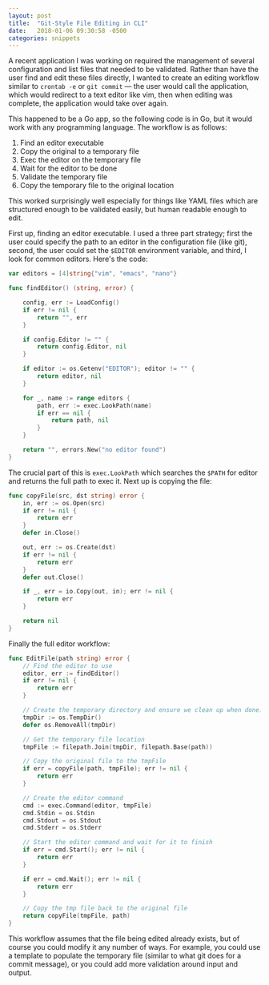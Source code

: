 ```yaml
---
layout: post
title:  "Git-Style File Editing in CLI"
date:   2018-01-06 09:30:58 -0500
categories: snippets
---
```


A recent application I was working on required the management of several configuration and list files that needed to be validated. Rather than have the user find and edit these files directly, I wanted to create an editing  workflow similar to `crontab -e` or `git commit` &mdash; the user would call the application, which would redirect to a text editor like vim, then when editing was complete, the application would take over again.

This happened to be a Go app, so the following code is in Go, but it would work with any programming language. The workflow is as follows:

1. Find an editor executable
2. Copy the original to a temporary file
3. Exec the editor on the temporary file
4. Wait for the editor to be done
5. Validate the temporary file
6. Copy the temporary file to the original location

This worked surprisingly well especially for things like YAML files which are structured enough to be validated easily, but human readable enough to edit.

First up, finding an editor executable. I used a three part strategy; first the user could specify the path to an editor in the configuration file (like git), second, the user could set the `$EDITOR` environment variable, and third, I look for common editors. Here's the code:

```go
var editors = [4]string{"vim", "emacs", "nano"}

func findEditor() (string, error) {

	config, err := LoadConfig()
	if err != nil {
		return "", err
	}

	if config.Editor != "" {
		return config.Editor, nil
	}

	if editor := os.Getenv("EDITOR"); editor != "" {
		return editor, nil
	}

	for _, name := range editors {
		path, err := exec.LookPath(name)
		if err == nil {
			return path, nil
		}
	}

	return "", errors.New("no editor found")
}
```

The crucial part of this is `exec.LookPath` which searches the `$PATH` for editor and returns the full path to exec it. Next up is copying the file:

```go
func copyFile(src, dst string) error {
	in, err := os.Open(src)
	if err != nil {
		return err
	}
	defer in.Close()

	out, err := os.Create(dst)
	if err != nil {
		return err
	}
	defer out.Close()

	if _, err = io.Copy(out, in); err != nil {
		return err
	}

	return nil
}
```

Finally the full editor workflow:

```go
func EditFile(path string) error {
	// Find the editor to use
	editor, err := findEditor()
	if err != nil {
		return err
	}

	// Create the temporary directory and ensure we clean up when done.
	tmpDir := os.TempDir()
	defer os.RemoveAll(tmpDir)

	// Get the temporary file location
	tmpFile := filepath.Join(tmpDir, filepath.Base(path))

	// Copy the original file to the tmpFile
	if err = copyFile(path, tmpFile); err != nil {
		return err
	}

	// Create the editor command
	cmd := exec.Command(editor, tmpFile)
	cmd.Stdin = os.Stdin
	cmd.Stdout = os.Stdout
	cmd.Stderr = os.Stderr

	// Start the editor command and wait for it to finish
	if err = cmd.Start(); err != nil {
		return err
	}

	if err = cmd.Wait(); err != nil {
		return err
	}

	// Copy the tmp file back to the original file
	return copyFile(tmpFile, path)
}
```

This workflow assumes that the file being edited already exists, but of course you could modify it any number of ways. For example, you could use a template to populate the temporary file (similar to what git does for a commit message), or you could add more validation around input and output. 
